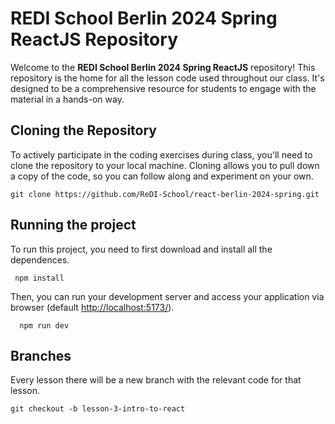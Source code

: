 # REDI School Berlin 2024 Spring ReactJS Repository

Welcome to the **REDI School Berlin 2024 Spring ReactJS** repository! This repository is the home for all the lesson code used throughout our class. It's designed to be a comprehensive resource for students to engage with the material in a hands-on way.

## Cloning the Repository

To actively participate in the coding exercises during class, you'll need to clone the repository to your local machine. Cloning allows you to pull down a copy of the code, so you can follow along and experiment on your own.

```
git clone https://github.com/ReDI-School/react-berlin-2024-spring.git
```

## Running the project

To run this project, you need to first download and install all the dependences.

```
 npm install
```

Then, you can run your development server and access your application via browser (default [http://localhost:5173/](http://localhost:5173/)).

```
  npm run dev
```

## Branches
Every lesson there will be a new branch with the relevant code for that lesson.

```
git checkout -b lesson-3-intro-to-react
```